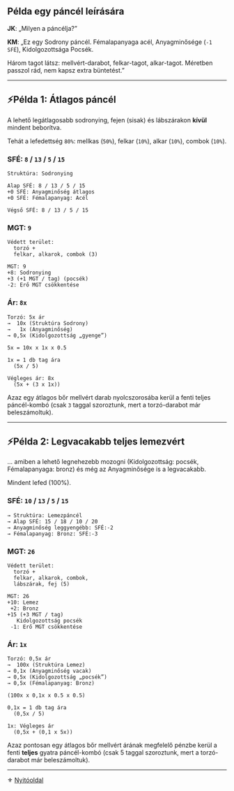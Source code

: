 ## Példa egy páncél leírására

**JK**: „Milyen a páncélja?”

**KM**: „Ez egy Sodrony páncél. Fémalapanyaga acél, Anyagminősége (`-1 SFÉ`), Kidolgozottsága Pocsék.

Három tagot látsz: mellvért-darabot, felkar-tagot, alkar-tagot. Méretben passzol rád, nem kapsz extra büntetést.”

---
## ⚡Példa 1: Átlagos páncél

A lehető legátlagosabb sodronying, fejen (sisak) és lábszárakon **kívül** mindent beborítva.

Tehát a lefedettség `80%`: mellkas (`50%`), felkar (`10%`), alkar (`10%`), combok (`10%`).

### SFÉ: `8` / `13` / `5` / `15`

```
Struktúra: Sodronying

Alap SFÉ: 8 / 13 / 5 / 15
+0 SFÉ: Anyagminőség átlagos
+0 SFÉ: Fémalapanyag: Acél

Végső SFÉ: 8 / 13 / 5 / 15
```

### MGT: `9`

```
Védett terület:
  torzó +
  felkar, alkarok, combok (3)
```

```
MGT: 9
+8: Sodronying
+3 (+1 MGT / tag) (pocsék)
-2: Erő MGT csökkentése
```

### Ár: `8x`

```
Torzó: 5x ár
→  10x (Struktúra Sodrony)
→   1x (Anyagminőség)
→ 0,5x (Kidolgozottság „gyenge”)

5x = 10x x 1x x 0.5
```

```
1x = 1 db tag ára
  (5x / 5)
```

```
Végleges ár: 8x
  (5x + (3 x 1x))
```

Azaz egy átlagos bőr mellvért darab nyolcszorosába kerül a fenti teljes páncél-kombó (csak `3` taggal szoroztunk, mert a torzó-darabot már beleszámoltuk).

---
## ⚡Példa 2: Legvacakabb teljes lemezvért

... amiben a lehető legnehezebb mozogni (Kidolgozottság: pocsék, Fémalapanyaga: bronz) és még az Anyagminősége is a legvacakabb.

Mindent lefed (100%).

### SFÉ: `10` / `13` / `5` / `15`

```
→ Struktúra: Lemezpáncél
→ Alap SFÉ: 15 / 18 / 10 / 20
→ Anyagminőség leggyengébb: SFÉ:-2
→ Fémalapanyag: Bronz: SFÉ:-3
```

### MGT: `26`

```
Védett terület:
  torzó +
  felkar, alkarok, combok,
  lábszárak, fej (5)
```

```
MGT: 26
+10: Lemez
 +2: Bronz
+15 (+3 MGT / tag)
   Kidolgozottság pocsék
 -1: Erő MGT csökkentése
```

### Ár: `1x`

```
Torzó: 0,5x ár
→  100x (Struktúra Lemez)
→ 0,1x (Anyagminőség vacak)
→ 0,5x (Kidolgozottság „pocsék”)
→ 0,5x (Fémalapanyag: Bronz)

(100x x 0,1x x 0.5 x 0.5)
```

```
0,1x = 1 db tag ára
  (0,5x / 5)
```

```
1x: Végleges ár
  (0,5x + (0,1 x 5x))
```

 Azaz pontosan egy átlagos bőr mellvért árának megfelelő pénzbe kerül a fenti **teljes** gyatra páncél-kombó (csak 5 taggal szoroztunk, mert a torzó-darabot már beleszámoltuk).
 
---

⚜️ [Nyitóoldal](start.md#6-harcrendszer-%EF%B8%8F)
